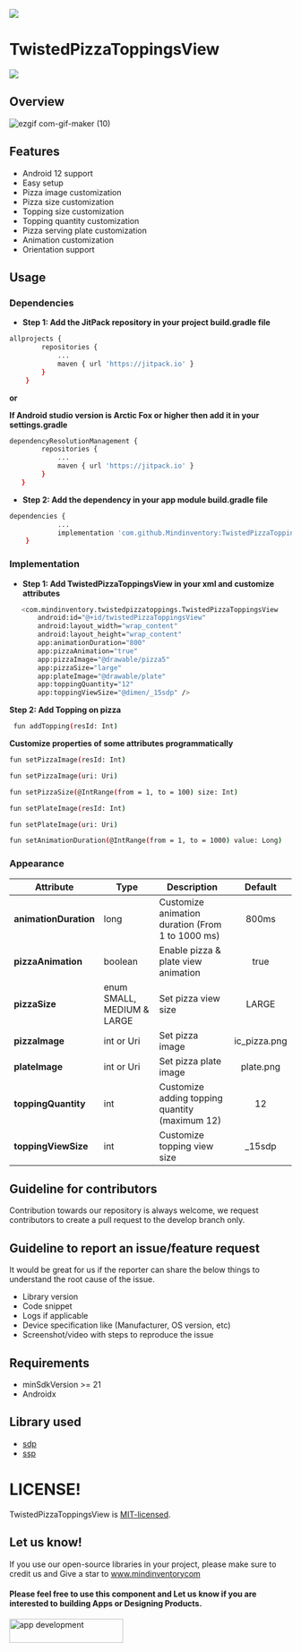 <a href="https://www.mindinventory.com/?utm_source=gthb&utm_medium=repo&utm_campaign=twistedPizzaToppings"><img src="https://github.com/Sammindinventory/MindInventory/blob/main/Banner.png"></a>

# TwistedPizzaToppingsView
[![](https://jitpack.io/v/Mindinventory/TwistedPizzaToppingsView.svg)](https://jitpack.io/#Mindinventory/TwistedPizzaToppingsView)

## Overview
![ezgif com-gif-maker (10)](/media/feature.gif)

## Features
- Android 12 support 
- Easy setup
- Pizza image customization
- Pizza size customization
- Topping size customization
- Topping quantity customization
- Pizza serving plate customization
- Animation customization
- Orientation support

## Usage
### Dependencies
- **Step 1: Add the JitPack repository in your project build.gradle file**
```bash
allprojects {
	    repositories {
		    ...
		    maven { url 'https://jitpack.io' }
	    }
    }
```
**or**

**If Android studio version is Arctic Fox or higher then add it in your settings.gradle**

```bash
dependencyResolutionManagement {
  		repositories {
       		...
       		maven { url 'https://jitpack.io' }
   		}
   }
``` 

- **Step 2: Add the dependency in your app module build.gradle file**
```bash
dependencies {
		    ...
	        implementation 'com.github.Mindinventory:TwistedPizzaToppingsView:x.x.x'
	}
```
### Implementation
- **Step 1: Add TwistedPizzaToppingsView in your xml and customize attributes**
 ```bash
    <com.mindinventory.twistedpizzatoppings.TwistedPizzaToppingsView
        android:id="@+id/twistedPizzaToppingsView"
        android:layout_width="wrap_content"
        android:layout_height="wrap_content"
        app:animationDuration="800"
        app:pizzaAnimation="true"
        app:pizzaImage="@drawable/pizza5"
        app:pizzaSize="large"
        app:plateImage="@drawable/plate"
        app:toppingQuantity="12"
        app:toppingViewSize="@dimen/_15sdp" />
```

**Step 2: Add Topping on pizza**
```bash
 fun addTopping(resId: Int)
```
**Customize properties of some attributes programmatically**
```bash
fun setPizzaImage(resId: Int)
```
```bash
fun setPizzaImage(uri: Uri)
```
```bash
fun setPizzaSize(@IntRange(from = 1, to = 100) size: Int)
```
```bash
fun setPlateImage(resId: Int)
```
```bash
fun setPlateImage(uri: Uri)
```
```bash
fun setAnimationDuration(@IntRange(from = 1, to = 1000) value: Long)
```
### Appearance

|            Attribute         |          Type              | Description                                        | Default      |
| -----------------------------| -------------------------- | -------------------------------------------------- | :-----------:|
| **animationDuration**        | long                       | Customize animation duration (From 1 to 1000 ms)   | 800ms        |
| **pizzaAnimation**           | boolean                    | Enable pizza & plate view animation                | true         |
| **pizzaSize**                | enum SMALL, MEDIUM & LARGE | Set pizza view size                                | LARGE        |
| **pizzaImage**               | int or Uri                 | Set pizza image                                    | ic_pizza.png |
| **plateImage**               | int or Uri                 | Set pizza plate image                              | plate.png    |
| **toppingQuantity**          | int                        | Customize adding topping quantity (maximum 12)     | 12           |
| **toppingViewSize**          | int                        | Customize topping view size                        | _15sdp       |


## Guideline for contributors
Contribution towards our repository is always welcome, we request contributors to create a pull request to the develop branch only.

## Guideline to report an issue/feature request
It would be great for us if the reporter can share the below things to understand the root cause of the issue.

- Library version
- Code snippet
- Logs if applicable
- Device specification like (Manufacturer, OS version, etc)
- Screenshot/video with steps to reproduce the issue

## Requirements
- minSdkVersion >= 21
- Androidx

## Library used
- [sdp](https://github.com/intuit/sdp)
- [ssp](https://github.com/intuit/ssp)


# LICENSE!

TwistedPizzaToppingsView is [MIT-licensed](/LICENSE).

## Let us know!
If you use our open-source libraries in your project, please make sure to credit us and Give a star to www.mindinventorycom

<p><h4>Please feel free to use this component and Let us know if you are interested to building Apps or Designing Products.</h4>
<a href="https://www.mindinventory.com/contact-us.php?utm_source=gthb&utm_medium=repo&utm_campaign=twistedPizzaToppings">
<img src="https://github.com/Sammindinventory/MindInventory/blob/main/hirebutton.png" width="203" height="43"  alt="app development">
</a>

